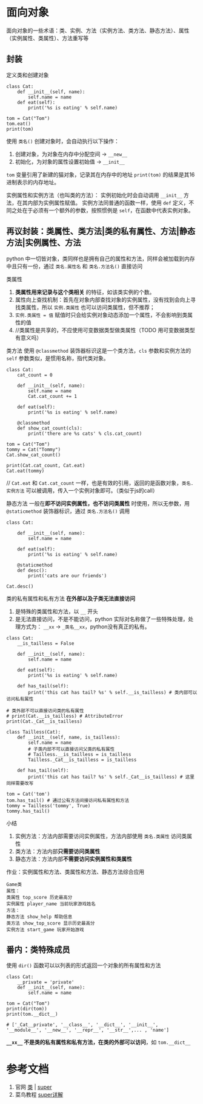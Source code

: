 # 面向对象
面向对象的一些术语：类、实例、方法（实例方法、类方法、静态方法）、属性（实例属性、类属性）、方法重写等

## 封装
定义类和创建对象
```
class Cat:
	def __init__(self, name):
		self.name = name
	def eat(self):
		print('%s is eating' % self.name)

tom = Cat("Tom")
tom.eat()
print(tom)
```

使用 `类名()` 创建对象时，会自动执行以下操作：
1. 创建对象，为对象在内存中分配空间 ->  `__new__` 
2. 初始化，为对象的属性设置初始值 -> `__init__`

`tom` 变量引用了新建的猫对象，记录其在内存中的地址 `print(tom)` 的结果是其16进制表示的内存地址。

实例属性和实例方法（也叫类的方法）：
实例初始化时会自动调用 `__init__` 方法，在其内部为实例属性赋值。
实例方法同普通的函数一样，使用 `def` 定义，不同之处在于必须有一个额外的参数，按照惯例是 `self`，在函数中代表实例对象。

## 再议封装：类属性、类方法|类的私有属性、方法|静态方法|实例属性、方法
python 中一切皆对象，类同样也是拥有自己的属性和方法，同样会被加载到内存中且只有一份，通过 `类名.属性名` 和 `类名.方法名()` 直接访问

类属性
1. **类属性用来记录与这个类相关** 的特征，如该类实例的个数。
3. 属性向上查找机制：首先在对象内部查找对象的实例属性，没有找到会向上寻找类属性，所以 `实例.类属性` 也可以访问类属性，但不推荐；
4. `实例.类属性 = 值` 赋值时只会给实例对象动态添加一个属性，不会影响到类属性的值
5. //类属性是共享的，不应使用可变数据类型做类属性（TODO 用可变数据类型有意义吗）

类方法
使用 `@classmethod` 装饰器标识这是一个类方法，`cls` 参数和实例方法的 `self` 参数类似，是惯用名称，指代类对象。

```
class Cat:
	cat_count = 0
	
	def __init__(self, name):
		self.name = name
		Cat.cat_count += 1
	
	def eat(self):
		print('%s is eating' % self.name)

	@classmethod
	def show_cat_count(cls):
		print('there are %s cats' % cls.cat_count)

tom = Cat("Tom")
tommy = Cat("Tommy")
Cat.show_cat_count()

print(Cat.cat_count, Cat.eat)
Cat.eat(tommy)
```
// `Cat.eat` 和 `Cat.cat_count` 一样，也是有效的引用，返回的是函数对象，`类名.实例方法` 可以被调用，传入一个实例对象即可。（类似于js的call）


静态方法
一般在**即不访问实例属性，也不访问类属性** 时使用，所以无参数，用 `@staticmethod` 装饰器标识，通过 `类名.方法名()` 调用
```
class Cat:

	def __init__(self, name):
		self.name = name

	def eat(self):
		print('%s is eating' % self.name)

	@staticmethod
	def desc():
		print('cats are our friends')

Cat.desc()
```


类的私有属性和私有方法
**在外部以及子类无法直接访问**
1.  是特殊的类属性和方法，以 `__` 开头 
1.  是无法直接访问，不是不能访问，python 实际对名称做了一些特殊处理，处理方式为： `__xx` -> `_类名__xx`，python没有真正的私有。

```
class Cat:
	__is_tailless = False

	def __init__(self, name):
		self.name = name

	def eat(self):
		print('%s is eating' % self.name)

	def has_tail(self):
		print('this cat has tail? %s' % self.__is_tailless) # 类内部可以访问私有属性

# 类外部不可以直接访问类的私有属性
# print(Cat.__is_tailless) # AttributeError
print(Cat._Cat__is_tailless)

class Tailless(Cat):
	def __init__(self, name, is_tailless):
		self.name = name
		# 子类内部不可以直接访问父类的私有属性
		# Tailless.__is_tailless = is_tailless
		Tailless._Cat__is_tailless = is_tailless

	def has_tail(self):
		print('this cat has tail? %s' % self._Cat__is_tailless) # 这里同样需要改写

tom = Cat('tom')
tom.has_tail() # 通过公有方法间接访问私有属性和方法
tommy = Tailless('tommy', True)
tommy.has_tail()
```

小结
1. 实例方法：方法内部需要访问实例属性，方法内部使用 `类名.类属性` 访问类属性
2. 类方法：方法内部**只需要访问类属性**
3. 静态方法：方法内部**不需要访问实例属性和类属性**

作业：实例属性和方法、类属性和方法、静态方法综合应用
```
Game类
属性：
类属性 top_score 历史最高分
实例属性 player_name 当前玩家游戏姓名
方法：
静态方法 show_help 帮助信息
类方法 show_top_score 显示历史最高分
实例方法 start_game 玩家开始游戏
```

## 番内：类特殊成员
使用 `dir()` 函数可以以列表的形式返回一个对象的所有属性和方法
```
class Cat:
	__private = 'private'
	def __init__(self, name):
		self.name = name

tom = Cat("Tom")
print(dir(tom))
print(tom.__dict__)

# ['_Cat__private', '__class__', '__dict__', '__init__',  '__module__', '__new__', '__repr__', '__str__',... , 'name']
```
**`__xx__` 不是类的私有属性和私有方法，在类的外部可以访问**，如 `tom.__dict__`


# 参考文档
1. 官网 [类](https://docs.python.org/3.5/tutorial/classes.html) | [super]()
2. 菜鸟教程 [super详解](https://www.runoob.com/w3cnote/python-super-detail-intro.html) 